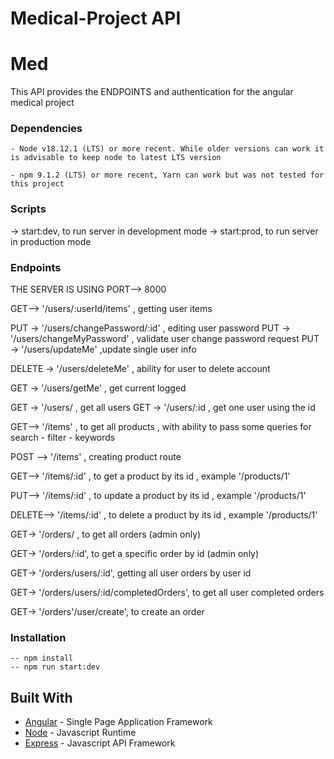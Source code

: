 # Medical-Project API

# Med

This API provides the ENDPOINTS and authentication for the angular medical project

### Dependencies

```
- Node v18.12.1 (LTS) or more recent. While older versions can work it is advisable to keep node to latest LTS version

- npm 9.1.2 (LTS) or more recent, Yarn can work but was not tested for this project

```

### Scripts

-> start:dev, to run server in development mode
-> start:prod, to run server in production mode

### Endpoints

THE SERVER IS USING PORT--> 8000

<!-- USERS ENDPOINTS -->

GET--> '/users/:userId/items' , getting user items

PUT -> '/users/changePassword/:id' , editing user password
PUT -> '/users/changeMyPassword' , validate user change password request
PUT -> '/users/updateMe' ,update single user info

DELETE -> '/users/deleteMe' , ability for user to delete account

GET -> '/users/getMe' , get current logged

GET -> '/users/ , get all users
GET -> '/users/:id , get one user using the id

<!-- ITEMS ENDPOINTS -->

GET--> '/items' , to get all products , with ability to pass some queries for search - filter - keywords

POST --> '/items' , creating product route

GET--> '/items/:id' , to get a product by its id , example '/products/1'

PUT--> '/items/:id' , to update a product by its id , example '/products/1'

DELETE--> '/items/:id' , to delete a product by its id , example '/products/1'

<!-- Orders ENDPOINTS -->

GET-> '/orders/ , to get all orders (admin only)

GET-> '/orders/:id', to get a specific order by id (admin only)

GET-> '/orders/users/:id', getting all user orders by user id

GET-> '/orders/users/:id/completedOrders', to get all user completed orders

GET-> '/orders'/user/create', to create an order

### Installation

```
-- npm install
-- npm run start:dev
```

## Built With

- [Angular](https://angular.io/) - Single Page Application Framework
- [Node](https://nodejs.org) - Javascript Runtime
- [Express](https://expressjs.com/) - Javascript API Framework
